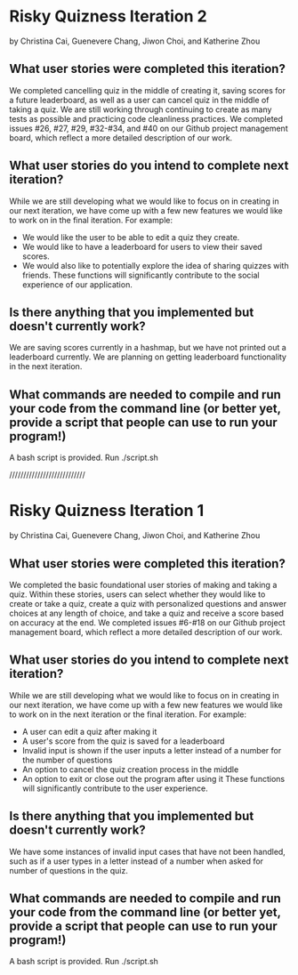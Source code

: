 # Risky Quizness Iteration 2
by Christina Cai, Guenevere Chang, Jiwon Choi, and Katherine Zhou

## What user stories were completed this iteration?
We completed cancelling quiz in the middle of creating it, saving scores for a future leaderboard, as well as a user can cancel quiz in the middle of taking a quiz. We are still working through continuing to create as many tests as possible and practicing code cleanliness practices. 
We completed issues #26, #27, #29, #32-#34, and #40 on our Github project management board, which reflect a more detailed description of our work.

## What user stories do you intend to complete next iteration?
While we are still developing what we would like to focus on in creating in our next iteration, we have come up with a few new features we would like to
work on in the final iteration.
For example:
- We would like the user to be able to edit a quiz they create.
- We would like to have a leaderboard for users to view their saved scores.
- We would also like to potentially explore the idea of sharing quizzes with friends. 
These functions will significantly contribute to the social experience of our application.

## Is there anything that you implemented but doesn't currently work?
We are saving scores currently in a hashmap, but we have not printed out a leaderboard currently. We are planning on getting leaderboard functionality in the next iteration. 

## What commands are needed to compile and run your code from the command line (or better yet, provide a script that people can use to run your program!)
A bash script is provided. Run ./script.sh

///////////////////////////

# Risky Quizness Iteration 1
by Christina Cai, Guenevere Chang, Jiwon Choi, and Katherine Zhou

## What user stories were completed this iteration?
We completed the basic foundational user stories of making and taking a quiz.
Within these stories, users can select whether they would like to create or take a quiz,
create a quiz with personalized questions and answer choices at any length of choice, and take a quiz and receive a score based on accuracy at the end.
We completed issues #6-#18 on our Github project management board, which reflect a more detailed description of our work.

## What user stories do you intend to complete next iteration?
While we are still developing what we would like to focus on in creating in our next iteration, we have come up with a few new features we would like to
work on in the next iteration or the final iteration.
For example:
- A user can edit a quiz after making it
- A user's score from the quiz is saved for a leaderboard
- Invalid input is shown if the user inputs a letter instead of a number for the number of questions
- An option to cancel the quiz creation process in the middle
- An option to exit or close out the program after using it
These functions will significantly contribute to the user experience.

## Is there anything that you implemented but doesn't currently work?
We have some instances of invalid input cases that have not been handled, such as if a user types in a letter instead of a number when asked for
number of questions in the quiz.

## What commands are needed to compile and run your code from the command line (or better yet, provide a script that people can use to run your program!)
A bash script is provided. Run ./script.sh

